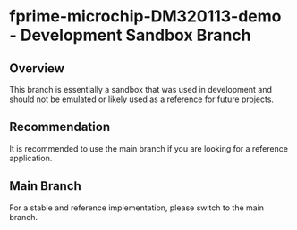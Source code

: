 # fprime-microchip-DM320113-demo - Development Sandbox Branch

## Overview

This branch is essentially a sandbox that was used in development and should not be emulated or likely used as a reference for future projects. 

## Recommendation

It is recommended to use the main branch if you are looking for a reference application.

## Main Branch

For a stable and reference implementation, please switch to the main branch.
